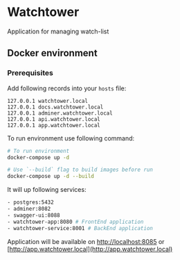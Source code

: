 # Watchtower

Application for managing watch-list

## Docker environment

### Prerequisites

Add following records into your `hosts` file:

```
127.0.0.1 watchtower.local
127.0.0.1 docs.watchtower.local
127.0.0.1 adminer.watchtower.local
127.0.0.1 api.watchtower.local
127.0.0.1 app.watchtower.local
```

To run environment use following command:

```sh
# To run environment
docker-compose up -d

# Use `--build` flag to build images before run
docker-compose up -d --build
```

It will up following services:

```sh
- postgres:5432
- adminer:8082
- swagger-ui:8088
- watchtower-app:8080 # FrontEnd application
- watchtower-service:8001 # BackEnd application
```

Application will be available on [http://localhost:8085](http://localhost:8085) or [http://app.watchtower.local](http://app.watchtower.local)
